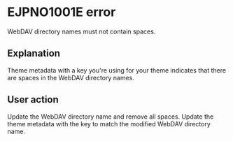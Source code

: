 # EJPNO1001E error

WebDAV directory names must not contain spaces.

## Explanation

Theme metadata with a key you're using for your theme indicates that there are spaces in the WebDAV directory names.

## User action

Update the WebDAV directory name and remove all spaces. Update the theme metadata with the key to match the modified WebDAV directory name.


